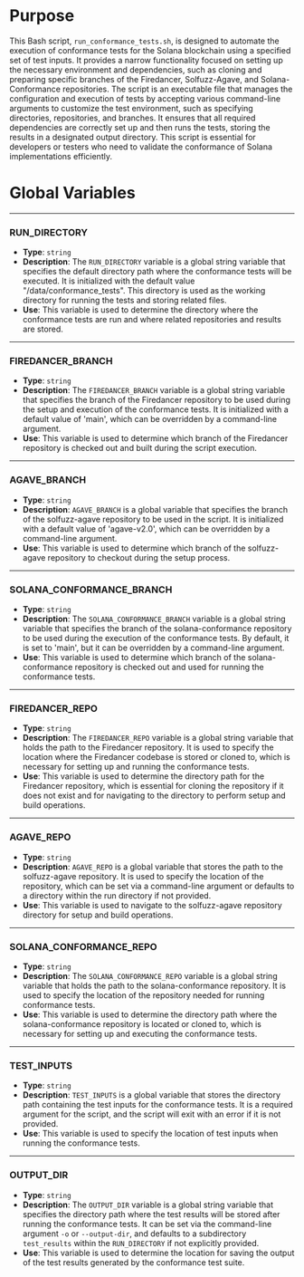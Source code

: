 # Purpose
This Bash script, `run_conformance_tests.sh`, is designed to automate the execution of conformance tests for the Solana blockchain using a specified set of test inputs. It provides a narrow functionality focused on setting up the necessary environment and dependencies, such as cloning and preparing specific branches of the Firedancer, Solfuzz-Agave, and Solana-Conformance repositories. The script is an executable file that manages the configuration and execution of tests by accepting various command-line arguments to customize the test environment, such as specifying directories, repositories, and branches. It ensures that all required dependencies are correctly set up and then runs the tests, storing the results in a designated output directory. This script is essential for developers or testers who need to validate the conformance of Solana implementations efficiently.
# Global Variables

---
### RUN\_DIRECTORY
- **Type**: `string`
- **Description**: The `RUN_DIRECTORY` variable is a global string variable that specifies the default directory path where the conformance tests will be executed. It is initialized with the default value "/data/conformance_tests". This directory is used as the working directory for running the tests and storing related files.
- **Use**: This variable is used to determine the directory where the conformance tests are run and where related repositories and results are stored.


---
### FIREDANCER\_BRANCH
- **Type**: `string`
- **Description**: The `FIREDANCER_BRANCH` variable is a global string variable that specifies the branch of the Firedancer repository to be used during the setup and execution of the conformance tests. It is initialized with a default value of 'main', which can be overridden by a command-line argument.
- **Use**: This variable is used to determine which branch of the Firedancer repository is checked out and built during the script execution.


---
### AGAVE\_BRANCH
- **Type**: `string`
- **Description**: `AGAVE_BRANCH` is a global variable that specifies the branch of the solfuzz-agave repository to be used in the script. It is initialized with a default value of 'agave-v2.0', which can be overridden by a command-line argument.
- **Use**: This variable is used to determine which branch of the solfuzz-agave repository to checkout during the setup process.


---
### SOLANA\_CONFORMANCE\_BRANCH
- **Type**: `string`
- **Description**: The `SOLANA_CONFORMANCE_BRANCH` variable is a global string variable that specifies the branch of the solana-conformance repository to be used during the execution of the conformance tests. By default, it is set to 'main', but it can be overridden by a command-line argument.
- **Use**: This variable is used to determine which branch of the solana-conformance repository is checked out and used for running the conformance tests.


---
### FIREDANCER\_REPO
- **Type**: `string`
- **Description**: The `FIREDANCER_REPO` variable is a global string variable that holds the path to the Firedancer repository. It is used to specify the location where the Firedancer codebase is stored or cloned to, which is necessary for setting up and running the conformance tests.
- **Use**: This variable is used to determine the directory path for the Firedancer repository, which is essential for cloning the repository if it does not exist and for navigating to the directory to perform setup and build operations.


---
### AGAVE\_REPO
- **Type**: `string`
- **Description**: `AGAVE_REPO` is a global variable that stores the path to the solfuzz-agave repository. It is used to specify the location of the repository, which can be set via a command-line argument or defaults to a directory within the run directory if not provided.
- **Use**: This variable is used to navigate to the solfuzz-agave repository directory for setup and build operations.


---
### SOLANA\_CONFORMANCE\_REPO
- **Type**: `string`
- **Description**: The `SOLANA_CONFORMANCE_REPO` variable is a global string variable that holds the path to the solana-conformance repository. It is used to specify the location of the repository needed for running conformance tests.
- **Use**: This variable is used to determine the directory path where the solana-conformance repository is located or cloned to, which is necessary for setting up and executing the conformance tests.


---
### TEST\_INPUTS
- **Type**: `string`
- **Description**: `TEST_INPUTS` is a global variable that stores the directory path containing the test inputs for the conformance tests. It is a required argument for the script, and the script will exit with an error if it is not provided.
- **Use**: This variable is used to specify the location of test inputs when running the conformance tests.


---
### OUTPUT\_DIR
- **Type**: `string`
- **Description**: The `OUTPUT_DIR` variable is a global string variable that specifies the directory path where the test results will be stored after running the conformance tests. It can be set via the command-line argument `-o` or `--output-dir`, and defaults to a subdirectory `test_results` within the `RUN_DIRECTORY` if not explicitly provided.
- **Use**: This variable is used to determine the location for saving the output of the test results generated by the conformance test suite.


